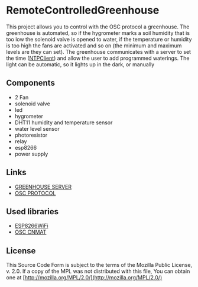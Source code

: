 # RemoteControlledGreenhouse

This project allows you to control with the OSC protocol a greenhouse.
The greenhouse is automated, so if the hygrometer marks a soil humidity that is too low the solenoid valve is opened to water,
if the temperature or humidity is too high the fans are activated and so on (the minimum and maximum levels are they can set).
The greenhouse communicates with a server to set the time ([NTPClient](https://github.com/esp8266/Arduino/blob/master/libraries/ESP8266WiFi/examples/NTPClient/NTPClient.ino)) and allow the user to add programmed waterings.
The light can be automatic, so it lights up in the dark, or manually
## Components
  * 2 Fan
  * solenoid valve
  * led
  * hygrometer
  * DHT11 humidity and temperature sensor
  * water level sensor
  * photoresistor
  * relay
  * esp8266
  * power supply
## Links
  * [GREENHOUSE SERVER](https://github.com/Maerk/RemoteControlledGreenhouseServer)
  * [OSC PROTOCOL](https://en.wikipedia.org/wiki/Open_Sound_Control)
## Used libraries
  * [ESP8266WiFi](https://github.com/esp8266/Arduino/tree/master/libraries/ESP8266WiFi)
  * [OSC CNMAT](https://github.com/CNMAT/OSC)
  
## License
This Source Code Form is subject to the terms of the Mozilla Public
License, v. 2.0. If a copy of the MPL was not distributed with this
file, You can obtain one at [http://mozilla.org/MPL/2.0/](http://mozilla.org/MPL/2.0/)

